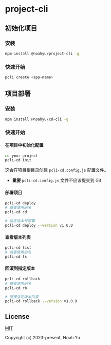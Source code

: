 # project-cli

## 初始化项目

### 安装

```bash
npm install @noahyu/project-cli -g
```

### 快速开始

```bash
pcli create <app-name>
```

## 项目部署

### 安装

```bash
npm install @noahyu/cd-cli -g
```

### 快速开始

#### 在项目中初始化配置

```bash
cd your-project
pcli-cd init
```

这会在项目根目录创建 `pcli-cd.config.js` 配置文件。

- **重要** `pcli-cd.config.js` 文件不应该提交到 Git

#### 部署项目

```bash
pcli-cd deploy
# 或者使用别名
pcli-cd cd

# 指定版本号部署
pcli-cd deploy --version v1.0.0
```

#### 查看版本列表

```bash
pcli-cd list
# 或者使用别名
pcli-cd ls
```

#### 回滚到指定版本

```bash
pcli-cd rollback
# 或者使用别名
pcli-cd rb

# 直接指定版本回滚
pcli-cd rollback --version v1.0.0
```

## License

[MIT](https://opensource.org/licenses/MIT)

Copyright (c) 2023-present, Noah Yu
